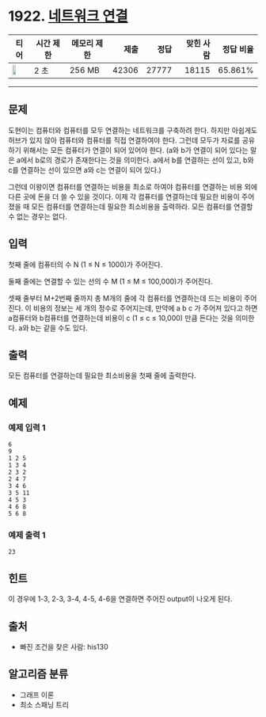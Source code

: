 # 1922. [네트워크 연결](https://www.acmicpc.net/problem/1922)

| 티어 | 시간 제한 | 메모리 제한 | 제출 | 정답 | 맞힌 사람 | 정답 비율 |
|---|---|---|---:|---:|---:|---:|
| <img src="https://static.solved.ac/tier_small/12.svg" width="50%" /> | 2 초 | 256 MB | 42306 | 27777 | 18115 | 65.861% |

---

## 문제

도현이는 컴퓨터와 컴퓨터를 모두 연결하는 네트워크를 구축하려 한다. 하지만 아쉽게도 허브가 있지 않아 컴퓨터와 컴퓨터를 직접 연결하여야 한다. 그런데 모두가 자료를 공유하기 위해서는 모든 컴퓨터가 연결이 되어 있어야 한다. (a와 b가 연결이 되어 있다는 말은 a에서 b로의 경로가 존재한다는 것을 의미한다. a에서 b를 연결하는 선이 있고, b와 c를 연결하는 선이 있으면 a와 c는 연결이 되어 있다.)

그런데 이왕이면 컴퓨터를 연결하는 비용을 최소로 하여야 컴퓨터를 연결하는 비용 외에 다른 곳에 돈을 더 쓸 수 있을 것이다. 이제 각 컴퓨터를 연결하는데 필요한 비용이 주어졌을 때 모든 컴퓨터를 연결하는데 필요한 최소비용을 출력하라. 모든 컴퓨터를 연결할 수 없는 경우는 없다.

## 입력

첫째 줄에 컴퓨터의 수 N (1 ≤ N ≤ 1000)가 주어진다.

둘째 줄에는 연결할 수 있는 선의 수 M (1 ≤ M ≤ 100,000)가 주어진다.

셋째 줄부터 M+2번째 줄까지 총 M개의 줄에 각 컴퓨터를 연결하는데 드는 비용이 주어진다. 이 비용의 정보는 세 개의 정수로 주어지는데, 만약에 a b c 가 주어져 있다고 하면 a컴퓨터와 b컴퓨터를 연결하는데 비용이 c (1 ≤ c ≤ 10,000) 만큼 든다는 것을 의미한다. a와 b는 같을 수도 있다.

## 출력

모든 컴퓨터를 연결하는데 필요한 최소비용을 첫째 줄에 출력한다.

## 예제

### 예제 입력 1

```
6
9
1 2 5
1 3 4
2 3 2
2 4 7
3 4 6
3 5 11
4 5 3
4 6 8
5 6 8
```

### 예제 출력 1

```
23
```

## 힌트

이 경우에 1-3, 2-3, 3-4, 4-5, 4-6을 연결하면 주어진 output이 나오게 된다.

## 출처

- 빠진 조건을 찾은 사람: his130

## 알고리즘 분류

- 그래프 이론
- 최소 스패닝 트리

